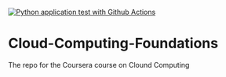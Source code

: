 [![Python application test with Github Actions](https://github.com/AdrianG-AIBC/Cloud-Computing-Foundations/actions/workflows/main.yml/badge.svg)](https://github.com/AdrianG-AIBC/Cloud-Computing-Foundations/actions/workflows/main.yml)

# Cloud-Computing-Foundations
The repo for the Coursera course on Clound Computing 
